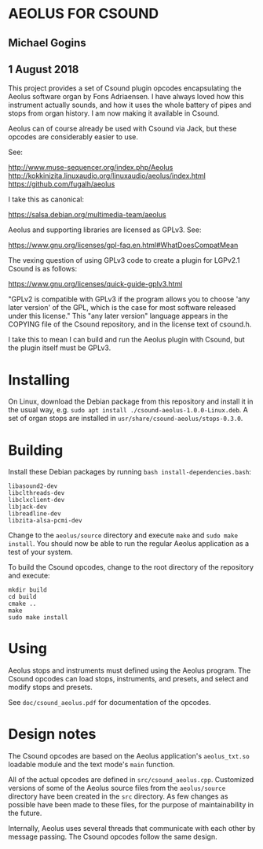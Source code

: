 # AEOLUS FOR CSOUND
## Michael Gogins
## 1 August 2018

This project provides a set of Csound plugin opcodes encapsulating the 
Aeolus software organ by Fons Adriaensen. I have always loved how this 
instrument actually sounds, and how it uses the whole battery of pipes and 
stops from organ history. I am now making it available in Csound.

Aeolus can of course already be used with Csound via Jack, but these 
opcodes are considerably easier to use.

See:

http://www.muse-sequencer.org/index.php/Aeolus
http://kokkinizita.linuxaudio.org/linuxaudio/aeolus/index.html
https://github.com/fugalh/aeolus

I take this as canonical:

https://salsa.debian.org/multimedia-team/aeolus

Aeolus and supporting libraries are licensed as GPLv3. See:

https://www.gnu.org/licenses/gpl-faq.en.html#WhatDoesCompatMean

The vexing question of using GPLv3 code to create a plugin for LGPv2.1 Csound 
is as follows:

https://www.gnu.org/licenses/quick-guide-gplv3.html

"GPLv2 is compatible with GPLv3 if the program allows you to choose 'any later 
version' of the GPL, which is the case for most software released under this 
license." This "any later version" language appears in the COPYING file of the 
Csound repository, and in the license text of csound.h.

I take this to mean I can build and run the Aeolus plugin with Csound, but the 
plugin itself must be GPLv3. 

# Installing

On Linux, download the Debian package from this repository and install it in 
the usual way, e.g. `sudo apt install ./csound-aeolus-1.0.0-Linux.deb`. A 
set of organ stops are installed in `usr/share/csound-aeolus/stops-0.3.0`.

# Building

Install these Debian packages by running `bash install-dependencies.bash`:
```
libasound2-dev
libclthreads-dev
libclxclient-dev
libjack-dev
libreadline-dev
libzita-alsa-pcmi-dev
```
Change to the `aeolus/source` directory and execute `make` and `sudo make 
install`. You should now be able to run the regular Aeolus application as a 
test of your system.

To build the Csound opcodes, change to the root directory of the repository
and execute:
```
mkdir build
cd build
cmake ..
make
sudo make install
```

# Using

Aeolus stops and instruments must defined using the Aeolus program. The Csound 
opcodes can load stops, instruments, and presets, and select and modify stops 
and presets.

See `doc/csound_aeolus.pdf` for documentation of the opcodes.

# Design notes

The Csound opcodes are based on the Aeolus application's `aeolus_txt.so`
loadable module and the text mode's `main` function.

All of the actual opcodes are defined in `src/csound_aeolus.cpp`.
Customized versions of some of the Aeolus source files from the 
`aeolus/source` directory have been created in the `src` directory. As few 
changes as possible have been made to these files, for the purpose of 
maintainability in the future.

Internally, Aeolus uses several threads that communicate with each other by 
message passing. The Csound opcodes follow the same design.







